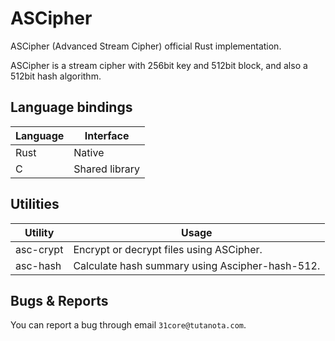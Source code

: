 # ASCipher

ASCipher (Advanced Stream Cipher) official Rust implementation.

ASCipher is a stream cipher with 256bit key and 512bit block, and also a 512bit hash algorithm.

## Language bindings

|Language|Interface|
|--------|---------|
|Rust    |Native   |
|C       |Shared library|

## Utilities

|Utility|Usage|
|-------|---------|
|asc-crypt|Encrypt or decrypt files using ASCipher.|
|asc-hash|Calculate hash summary using Ascipher-hash-512.|

## Bugs & Reports
You can report a bug through email `31core@tutanota.com`.
